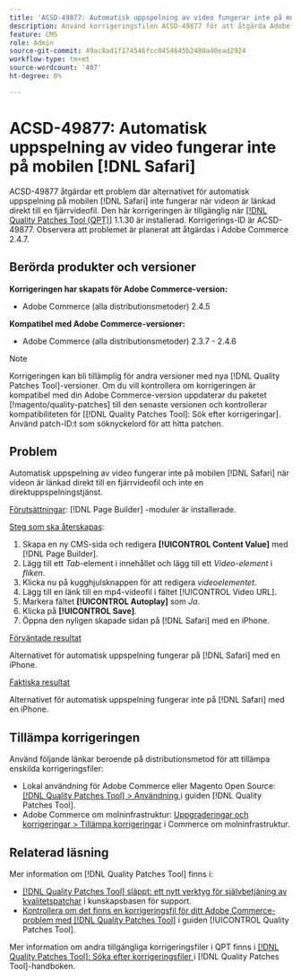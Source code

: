 ```yaml
---
title: 'ACSD-49877: Automatisk uppspelning av video fungerar inte på mobilen  [!DNL Safari]'
description: Använd korrigeringsfilen ACSD-49877 för att åtgärda Adobe Commerce-problemet där alternativet för automatisk uppspelning av video inte fungerar på mobilen [!DNL Safari] när videon är länkad direkt till en fjärrvideofil.
feature: CMS
role: Admin
source-git-commit: 49ac8ad1f174546fcc0454645b2480a40ead2924
workflow-type: tm+mt
source-wordcount: '407'
ht-degree: 0%

---
```


# ACSD-49877: Automatisk uppspelning av video fungerar inte på mobilen [!DNL Safari]

ACSD-49877 åtgärdar ett problem där alternativet för automatisk uppspelning på mobilen [!DNL Safari] inte fungerar när videon är länkad direkt till en fjärrvideofil. Den här korrigeringen är tillgänglig när [[!DNL Quality Patches Tool (QPT)]](https://experienceleague.adobe.com/en/docs/commerce-knowledge-base/kb/announcements/commerce-announcements/magento-quality-patches-released-new-tool-to-self-serve-quality-patches) 1.1.30 är installerad. Korrigerings-ID är ACSD-49877. Observera att problemet är planerat att åtgärdas i Adobe Commerce 2.4.7.

## Berörda produkter och versioner

**Korrigeringen har skapats för Adobe Commerce-version:**

* Adobe Commerce (alla distributionsmetoder) 2.4.5

**Kompatibel med Adobe Commerce-versioner:**

* Adobe Commerce (alla distributionsmetoder) 2.3.7 - 2.4.6

>[!NOTE]
>
>Korrigeringen kan bli tillämplig för andra versioner med nya [!DNL Quality Patches Tool]-versioner. Om du vill kontrollera om korrigeringen är kompatibel med din Adobe Commerce-version uppdaterar du paketet [!magento/quality-patches] till den senaste versionen och kontrollerar kompatibiliteten för [[!DNL Quality Patches Tool]: Sök efter korrigeringar]. Använd patch-ID:t som söknyckelord för att hitta patchen.

## Problem

Automatisk uppspelning av video fungerar inte på mobilen [!DNL Safari] när videon är länkad direkt till en fjärrvideofil och inte en direktuppspelningstjänst.

<u>Förutsättningar</u>:
[!DNL Page Builder] -moduler är installerade.

<u>Steg som ska återskapas</u>:

1. Skapa en ny CMS-sida och redigera **[!UICONTROL Content Value]** med [!DNL Page Builder].
1. Lägg till ett *Tab*-element i innehållet och lägg till ett *Video-element* i *fliken*.
1. Klicka nu på kugghjulsknappen för att redigera *videoelementet*.
1. Lägg till en länk till en mp4-videofil i fältet [!UICONTROL Video URL].
1. Markera fältet **[!UICONTROL Autoplay]** som *Ja*.
1. Klicka på **[!UICONTROL Save]**.
1. Öppna den nyligen skapade sidan på [!DNL Safari] med en iPhone.

<u>Förväntade resultat</u>

Alternativet för automatisk uppspelning fungerar på [!DNL Safari] med en iPhone.

<u>Faktiska resultat</u>

Alternativet för automatisk uppspelning fungerar inte på [!DNL Safari] med en iPhone.

## Tillämpa korrigeringen

Använd följande länkar beroende på distributionsmetod för att tillämpa enskilda korrigeringsfiler:

* Lokal användning för Adobe Commerce eller Magento Open Source: [[!DNL Quality Patches Tool] > Användning ](https://experienceleague.adobe.com/docs/commerce-operations/tools/quality-patches-tool/usage.html) i guiden [!DNL Quality Patches Tool].
* Adobe Commerce om molninfrastruktur: [Uppgraderingar och korrigeringar > Tillämpa korrigeringar](https://experienceleague.adobe.com/docs/commerce-cloud-service/user-guide/develop/upgrade/apply-patches.html) i Commerce om molninfrastruktur.

## Relaterad läsning

Mer information om [!DNL Quality Patches Tool] finns i:

* [[!DNL Quality Patches Tool] släppt: ett nytt verktyg för självbetjäning av kvalitetspatchar](https://experienceleague.adobe.com/en/docs/commerce-knowledge-base/kb/announcements/commerce-announcements/magento-quality-patches-released-new-tool-to-self-serve-quality-patches) i kunskapsbasen för support.
* [Kontrollera om det finns en korrigeringsfil för ditt Adobe Commerce-problem med  [!DNL Quality Patches Tool]](/help/tools/quality-patches-tool/patches-available-in-qpt/check-patch-for-magento-issue-with-magento-quality-patches.md) i guiden [!UICONTROL Quality Patches Tool].


Mer information om andra tillgängliga korrigeringsfiler i QPT finns i [[!DNL Quality Patches Tool]: Söka efter korrigeringsfiler ](https://experienceleague.adobe.com/tools/commerce-quality-patches/index.html) i [!DNL Quality Patches Tool]-handboken.
